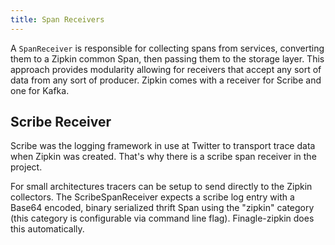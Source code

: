 ```yaml
---
title: Span Receivers
---
```


A `SpanReceiver` is responsible for collecting spans from services, converting
them to a Zipkin common Span, then passing them to the storage layer. This
approach provides modularity allowing for receivers that accept any sort of data
from any sort of producer. Zipkin comes with a receiver for Scribe and one for
Kafka.

Scribe Receiver
---------------

Scribe was the logging framework in use at Twitter to transport trace data when
Zipkin was created. That's why there is a scribe span receiver in the project.

For small architectures tracers can be setup to send directly to the Zipkin
collectors. The ScribeSpanReceiver expects a scribe log entry with a Base64
encoded, binary serialized thrift Span using the "zipkin" category (this
category is configurable via command line flag). Finagle-zipkin does this
automatically.
